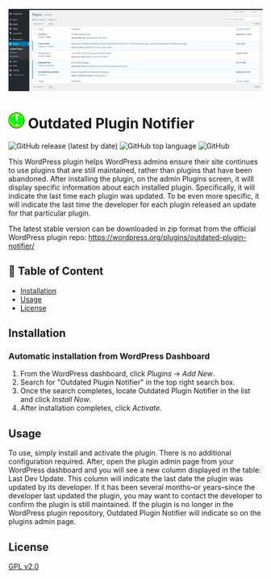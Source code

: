 ![Screenshot of plugin in-use on WordPress admin page.](images-readme/banner-1544x500.png "Meat Specials screenshot")

<!-- <h1><img alt = '' src = 'images-readme/opn-icon-32x32.png' style="margin-right: 5px;">Outdated Plugin Notifier</h1> -->

# ![logo](images-readme/opn-icon-32x32.png) Outdated Plugin Notifier

<div>

  ![GitHub release (latest by date)](https://img.shields.io/github/v/release/cagross/outdated-plugin-notifier)
  ![GitHub top language](https://img.shields.io/github/languages/top/cagross/outdated-plugin-notifier)
  ![GitHub](https://img.shields.io/github/license/cagross/outdated-plugin-notifier)
    
</div>

This WordPress plugin helps WordPress admins ensure their site continues to use plugins that are still maintained, rather than plugins that have been abandoned.  After installing the plugin, on the admin Plugins screen, it willl display specific information about each installed plugin.  Specifically, it will indicate the last time each plugin was updated.  To be even more specific, it will indicate the last time the developer for each plugin released an update for that particular plugin.

The latest stable version can be downloaded in zip format from the official WordPress plugin repo:  https://wordpress.org/plugins/outdated-plugin-notifier/

## 📝 Table of Content
- [Installation](#installation)
- [Usage](#usage)
- [License](#license)

## Installation

### Automatic installation from WordPress Dashboard

1. From the WordPress dashboard, click _Plugins_ → _Add New_.
2. Search for "Outdated Plugin Notifier" in the top right search box.
3. Once the search completes, locate Outdated Plugin Notifier in the list and click _Install Now_.
4. After installation completes, click _Activate_.

## Usage

To use, simply install and activate the plugin. There is no additional configuration required. After, open the plugin admin page from your WordPress dashboard and you will see a new column displayed in the table: Last Dev Update. This column will indicate the last date the plugin was updated by its developer. If it has been several months–or years–since the developer last updated the plugin, you may want to contact the developer to confirm the plugin is still maintained. If the plugin is no longer in the WordPress plugin repository, Outdated Plugin Notifier will indicate so on the plugins admin page.

## License

[GPL v2.0](LICENSE)